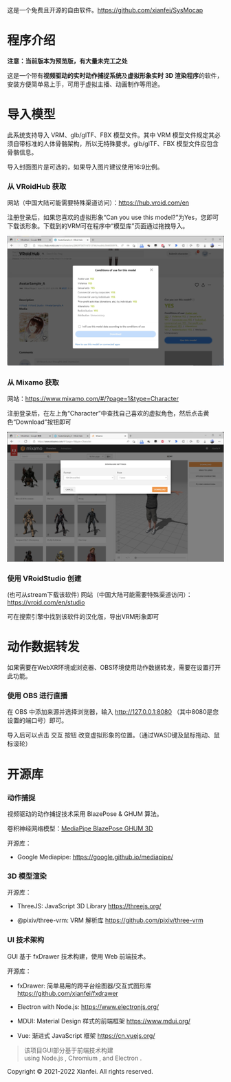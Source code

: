 这是一个免费且开源的自由软件。https://github.com/xianfei/SysMocap

# 程序介绍

**注意：当前版本为预览版，有大量未完工之处**

这是一个带有**视频驱动的实时动作捕捉系统**及**虚拟形象实时 3D 渲染程序**的软件，安装方便简单易上手，可用于虚拟主播、动画制作等用途。

# 导入模型

此系统支持导入 VRM、glb/glTF、FBX 模型文件。其中 VRM 模型文件规定其必须自带标准的人体骨骼架构，所以无特殊要求。glb/glTF、FBX 模型文件应包含骨骼信息。

导入封面图片是可选的，如果导入图片建议使用16:9比例。

### 从 VRoidHub 获取

网站（中国大陆可能需要特殊渠道访问）：https://hub.vroid.com/en

注册登录后，如果您喜欢的虚拟形象“Can you use this model?”为Yes，您即可下载该形象。下载到的VRM可在程序中“模型库”页面通过拖拽导入。

![](img/Snipaste_2022-05-30_23-58-50.jpg)

### 从 Mixamo 获取

网站：https://www.mixamo.com/#/?page=1&type=Character

注册登录后，在左上角“Character”中查找自己喜欢的虚拟角色，然后点击黄色“Download”按钮即可

![](img/Snipaste_2022-05-31_00-02-30.jpg)

### 使用 VRoidStudio 创建

(也可从stream下载该软件)  网站（中国大陆可能需要特殊渠道访问）：https://vroid.com/en/studio

可在搜索引擎中找到该软件的汉化版，导出VRM形象即可

# 动作数据转发

如果需要在WebXR环境或浏览器、OBS环境使用动作数据转发，需要在设置打开此功能。

### 使用 OBS 进行直播

在 OBS 中添加来源并选择浏览器，输入 http://127.0.0.1:8080  （其中8080是您设置的端口号）即可。

导入后可以点击 交互 按钮 改变虚拟形象的位置。（通过WASD键及鼠标拖动、鼠标滚轮）

# 开源库

### 动作捕捉

视频驱动的动作捕捉技术采用 BlazePose & GHUM 算法。

卷积神经网络模型：[MediaPipe BlazePose GHUM 3D](../pdfs/pose_model_card.pdf)

开源库：

-   Google Mediapipe: https://google.github.io/mediapipe/

### 3D 模型渲染

开源库：

-   ThreeJS: JavaScript 3D Library https://threejs.org/

-   @pixiv/three-vrm: VRM 解析库 https://github.com/pixiv/three-vrm

### UI 技术架构

GUI 基于 fxDrawer 技术构建，使用 Web 前端技术。

开源库：

-   fxDrawer: 简单易用的跨平台绘图器/交互式图形库 https://github.com/xianfei/fxdrawer

-   Electron with Node.js: https://www.electronjs.org/

-   MDUI: Material Design 样式的前端框架 https://www.mdui.org/

-   Vue: 渐进式 JavaScript 框架 https://cn.vuejs.org/

> <span>该项目GUI部分基于前端技术构建<br>using Node.js <span id="node-version"></span>, Chromium <span id="chrome-version"></span>, and Electron <span id="electron-version"></span>.</span>

Copyright © 2021-2022 Xianfei. All rights reserved.
